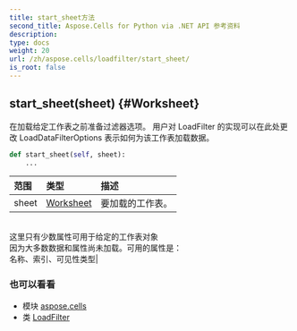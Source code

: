 ```yaml
---
title: start_sheet方法
second_title: Aspose.Cells for Python via .NET API 参考资料
description:
type: docs
weight: 20
url: /zh/aspose.cells/loadfilter/start_sheet/
is_root: false
---
```

##  start_sheet(sheet) {#Worksheet}
在加载给定工作表之前准备过滤器选项。
用户对 LoadFilter 的实现可以在此处更改 LoadDataFilterOptions
表示如何为该工作表加载数据。



```python
def start_sheet(self, sheet):
    ...
```


|范围|类型|描述|
| :- | :- | :- |
| sheet | [Worksheet](/cells/python-net/zh/aspose.cells/worksheet) |要加载的工作表。<br/>这里只有少数属性可用于给定的工作表对象<br/>因为大多数数据和属性尚未加载。可用的属性是：<br/>名称、索引、可见性类型|



### 也可以看看
* 模块 [aspose.cells](../../)
* 类 [LoadFilter](/cells/python-net/zh/aspose.cells/loadfilter)
